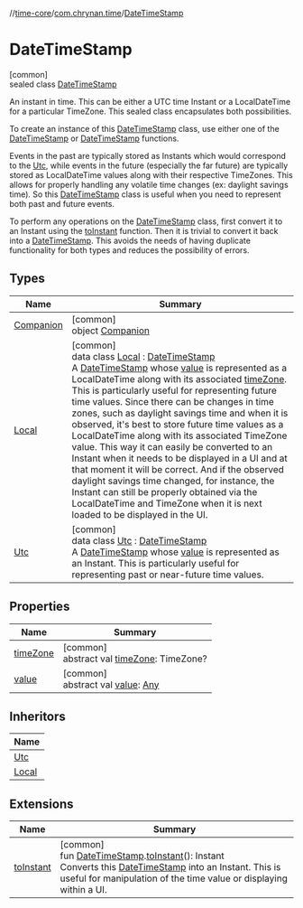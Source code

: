 //[time-core](../../../index.md)/[com.chrynan.time](../index.md)/[DateTimeStamp](index.md)

# DateTimeStamp

[common]\
sealed class [DateTimeStamp](index.md)

An instant in time. This can be either a UTC time Instant or a LocalDateTime for a particular TimeZone. This sealed class encapsulates both possibilities.

To create an instance of this [DateTimeStamp](index.md) class, use either one of the [DateTimeStamp](index.md) or [DateTimeStamp](index.md) functions.

Events in the past are typically stored as Instants which would correspond to the [Utc](index.md), while events in the future (especially the far future) are typically stored as LocalDateTime values along with their respective TimeZones. This allows for properly handling any volatile time changes (ex: daylight savings time). So this [DateTimeStamp](index.md) class is useful when you need to represent both past and future events.

To perform any operations on the [DateTimeStamp](index.md) class, first convert it to an Instant using the [toInstant](../to-instant.md) function. Then it is trivial to convert it back into a [DateTimeStamp](index.md). This avoids the needs of having duplicate functionality for both types and reduces the possibility of errors.

## Types

| Name | Summary |
|---|---|
| [Companion](-companion/index.md) | [common]<br>object [Companion](-companion/index.md) |
| [Local](-local/index.md) | [common]<br>data class [Local](-local/index.md) : [DateTimeStamp](index.md)<br>A [DateTimeStamp](index.md) whose [value](-local/value.md) is represented as a LocalDateTime along with its associated [timeZone](-local/time-zone.md). This is particularly useful for representing future time values. Since there can be changes in time zones, such as daylight savings time and when it is observed, it's best to store future time values as a LocalDateTime along with its associated TimeZone value. This way it can easily be converted to an Instant when it needs to be displayed in a UI and at that moment it will be correct. And if the observed daylight savings time changed, for instance, the Instant can still be properly obtained via the LocalDateTime and TimeZone when it is next loaded to be displayed in the UI. |
| [Utc](-utc/index.md) | [common]<br>data class [Utc](-utc/index.md) : [DateTimeStamp](index.md)<br>A [DateTimeStamp](index.md) whose [value](-utc/value.md) is represented as an Instant. This is particularly useful for representing past or near-future time values. |

## Properties

| Name | Summary |
|---|---|
| [timeZone](time-zone.md) | [common]<br>abstract val [timeZone](time-zone.md): TimeZone? |
| [value](value.md) | [common]<br>abstract val [value](value.md): [Any](https://kotlinlang.org/api/latest/jvm/stdlib/kotlin/-any/index.html) |

## Inheritors

| Name |
|---|
| [Utc](-utc/index.md) |
| [Local](-local/index.md) |

## Extensions

| Name | Summary |
|---|---|
| [toInstant](../to-instant.md) | [common]<br>fun [DateTimeStamp](index.md).[toInstant](../to-instant.md)(): Instant<br>Converts this [DateTimeStamp](index.md) into an Instant. This is useful for manipulation of the time value or displaying within a UI. |
